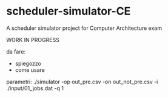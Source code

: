 # scheduler-simulator-CE
A scheduler simulator project for Computer Architecture exam


WORK IN PROGRESS

da fare:
- spiegozzo
- come usare

parametri:
./simulator -op out_pre.csv -on out_not_pre.csv -i ./input/01_jobs.dat -q 1
